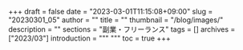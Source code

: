 +++
draft = false
date = "2023-03-01T11:15:08+09:00"
slug = "20230301_05"
author = ""
title = ""
thumbnail = "/blog/images/"
description = ""
sections = "副業・フリーランス"
tags = []
archives = ["2023/03"]
introduction = """ """
toc = true
+++
